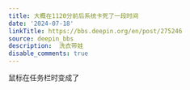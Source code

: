 ```yaml
---
title: 大概在1120分前后系统卡死了一段时间
date: '2024-07-18'
linkTitle: https://bbs.deepin.org/en/post/275246
source: deepin_bbs
description:  洗衣带娃 
disable_comments: true
---
```

鼠标在任务栏时变成了
